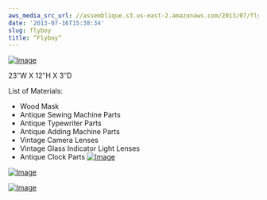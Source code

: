 ```yaml
---
aws_media_src_url: //assemblique.s3.us-east-2.amazonaws.com/2013/07/flyboy-close21.jpg
date: '2013-07-16T15:38:34'
slug: flyboy
title: “Flyboy”
---
```


 [![Image](//assemblique.s3.us-east-2.amazonaws.com/2013/07/flyboy-close21.jpg?w=487)](//assemblique.s3.us-east-2.amazonaws.com/2013/07/flyboy-close21.jpg)

 23″W X 12″H X 3″D

 List of Materials:

  * Wood Mask
 * Antique Sewing Machine Parts
 * Antique Typewriter Parts
 * Antique Adding Machine Parts
 * Vintage Camera Lenses
 * Vintage Glass Indicator Light Lenses
 * Antique Clock Parts
  [![Image](//assemblique.s3.us-east-2.amazonaws.com/2013/07/flyboy.jpg?w=487)](//assemblique.s3.us-east-2.amazonaws.com/2013/07/flyboy.jpg)

 [![Image](//assemblique.s3.us-east-2.amazonaws.com/2013/07/flyboy-closer1.jpg?w=487)](//assemblique.s3.us-east-2.amazonaws.com/2013/07/flyboy-closer1.jpg)

 [![Image](//assemblique.s3.us-east-2.amazonaws.com/2013/07/flyboy-close1.jpg?w=487)](//assemblique.s3.us-east-2.amazonaws.com/2013/07/flyboy-close1.jpg)
